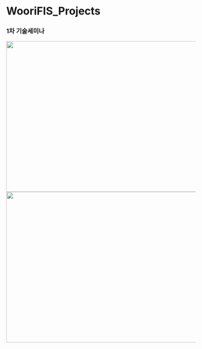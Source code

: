 # WooriFIS_Projects

### 1차 기술세미나

<img src = "https://github.com/senikim/WooriFIS_Projects/assets/113660954/58bece71-1d22-4d50-a677-9b531adc25fe" width = "800" height = "400"/>
<img src = "https://github.com/senikim/WooriFIS_Projects/assets/113660954/0beebef5-cc44-4df9-8783-d571f4f58d88" width = "800" height = "400"/>
